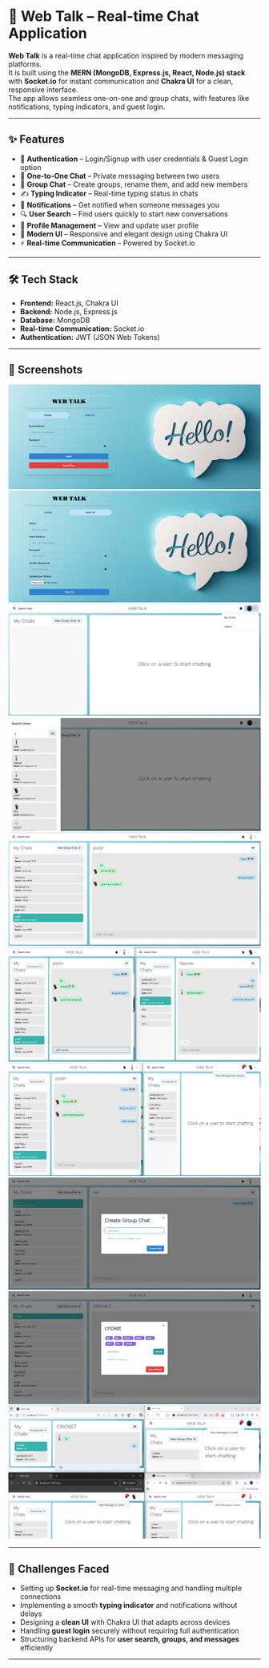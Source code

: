 # 💬 Web Talk – Real-time Chat Application

**Web Talk** is a real-time chat application inspired by modern messaging platforms.  
It is built using the **MERN (MongoDB, Express.js, React, Node.js) stack** with **Socket.io** for instant communication and **Chakra UI** for a clean, responsive interface.  
The app allows seamless one-on-one and group chats, with features like notifications, typing indicators, and guest login.  

---

## ✨ Features
- 🔑 **Authentication** – Login/Signup with user credentials & Guest Login option  
- 💬 **One-to-One Chat** – Private messaging between two users  
- 👥 **Group Chat** – Create groups, rename them, and add new members  
- ✍️ **Typing Indicator** – Real-time typing status in chats  
- 🔔 **Notifications** – Get notified when someone messages you  
- 🔍 **User Search** – Find users quickly to start new conversations  
- 🙍 **Profile Management** – View and update user profile  
- 🎨 **Modern UI** – Responsive and elegant design using Chakra UI  
- ⚡ **Real-time Communication** – Powered by Socket.io  

---

## 🛠 Tech Stack
- **Frontend:** React.js, Chakra UI  
- **Backend:** Node.js, Express.js  
- **Database:** MongoDB  
- **Real-time Communication:** Socket.io  
- **Authentication:** JWT (JSON Web Tokens)  

---

## 📸 Screenshots

![image alt](https://github.com/gaurav152003/chatapp/blob/e53cef53f3ab7d9e4eb4497d9edbbcead24b0f7e/Screenshot%202025-05-20%20001823.png)
![image alt](https://github.com/gaurav152003/chatapp/blob/240a2cf34dc1f96cf8cafd1da6b179f0d5a11e8e/Screenshot%202025-05-20%20001834.png)
![image alt](https://github.com/gaurav152003/chatapp/blob/983f6bc5552d902606186e2db47a267e09ddf077/Screenshot%202025-05-20%20002347.png)
![image alt](https://github.com/gaurav152003/chatapp/blob/3b2d2f8d72b2c7d1de46323775b361c2009453aa/Screenshot%202025-05-20%20002423.png)
![image alt](https://github.com/gaurav152003/chatapp/blob/cea0ae8dd7bbc5d58c36176e84ac6bb8045c67d9/Screenshot%202025-05-20%20003949.png)
![image alt](https://github.com/gaurav152003/chatapp/blob/8a08c4641f19b12d439d8df08ee44e9bbfd7b4ab/Screenshot%202025-05-20%20004218.png)
![image alt](https://github.com/gaurav152003/chatapp/blob/6b7b5cda2db1b777635a85b92eddacaa6af7a2c4/Screenshot%202025-05-20%20004305.png)
![image alt](https://github.com/gaurav152003/chatapp/blob/eecc72d2cf8b94732cec29e44c7b3473956ba7f7/Screenshot%202025-05-20%20004420.png)
![image alt](https://github.com/gaurav152003/chatapp/blob/993c2b165e0f380f92a89be41308aaaae2b170ce/Screenshot%202025-05-20%20004628.png)
![image alt](https://github.com/gaurav152003/chatapp/blob/dbb31cd4ae197de155c8789ce761fd42343d86eb/Screenshot%202025-05-20%20005354.png)

---
## 🧩 Challenges Faced
- Setting up **Socket.io** for real-time messaging and handling multiple connections  
- Implementing a smooth **typing indicator** and notifications without delays  
- Designing a **clean UI** with Chakra UI that adapts across devices  
- Handling **guest login** securely without requiring full authentication  
- Structuring backend APIs for **user search, groups, and messages** efficiently  

---

